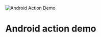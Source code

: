 ![Android Action Demo](https://github.com/jamie-codez/android_action_demo/actions/workflows/main.yml/badge.svg?branch=master)


# Android action demo
